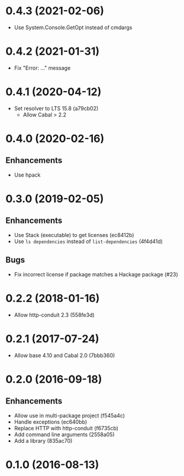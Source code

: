 # 0.4.3 (2021-02-06)

- Use System.Console.GetOpt instead of cmdargs

# 0.4.2 (2021-01-31)

- Fix "Error: ..." message

# 0.4.1 (2020-04-12)

- Set resolver to LTS 15.8 (a79cb02)
  * Allow Cabal > 2.2

# 0.4.0 (2020-02-16)

## Enhancements

- Use hpack

# 0.3.0 (2019-02-05)

## Enhancements

- Use Stack (executable) to get licenses (ec8412b)
- Use `ls dependencies` instead of `list-dependencies` (4f4d41d)

## Bugs

- Fix incorrect license if package matches a Hackage package (#23)

# 0.2.2 (2018-01-16)

- Allow http-conduit 2.3 (558fe3d)

# 0.2.1 (2017-07-24)

- Allow base 4.10 and Cabal 2.0 (7bbb360)

# 0.2.0 (2016-09-18)

## Enhancements

- Allow use in multi-package project (f545a4c)
- Handle exceptions (ec640bb)
- Replace HTTP with http-conduit (f6735cb)
- Add command line arguments (2558a05)
- Add a library (835ac70)

# 0.1.0 (2016-08-13)
